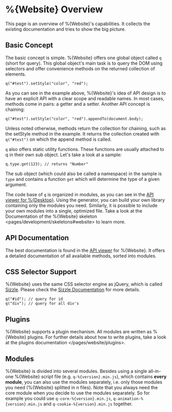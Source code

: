 %{Website} Overview
===================

This page is an overview of %{Website}'s capabilities. It collects the
existing documentation and tries to show the big picture.

Basic Concept
-------------

The basic concept is simple. %{Website} offers one global object called
`q` (short for query). This global object's main task is to query the
DOM using selectors and offer convenience methods on the returned
collection of elements.

    q("#test").setStyle("color", "red");

As you can see in the example above, %{Website}'s idea of API design is
to have an explicit API with a clear scope and readable names. In most
cases, methods come in pairs: a getter and a setter. Another API concept
is chaining:

    q("#test").setStyle("color", "red").appendTo(document.body);

Unless noted otherwise, methods return the collection for chaining, such
as the setStyle method in the example. It returns the collection created
with `q("#test")` on which the append method is called.

`q` also offers static utility functions. These functions are usually
attached to q in their own sub object. Let's take a look at a sample:

    q.type.get(123); // returns "Number"

The sub object (which could also be called a namespace) in the sample is
`type` and contains a function `get` which will determine the type of a
given argument.

The code base of `q` is organized in modules, as you can see in the [API
viewer for
%{Desktop}](http://demo.qooxdoo.org/%{version}/apiviewer#qx.module).
Using the generator, you can build your own library containing only the
modules you need. Similarly, it is possible to include your own modules
into a single, optimized file. Take a look at the
Documentation of the %{Website} skeleton
\<pages/development/skeletons\#website\> to learn more.

API Documentation
-----------------

The best documentation is found in the [API
viewer](http://demo.qooxdoo.org/%{version}/website-api) for %{Website}.
It offers a detailed documentation of all available methods, sorted into
modules.

CSS Selector Support
--------------------

%{Website} uses the same CSS selector engine as jQuery, which is called
[Sizzle](http://sizzlejs.org). Please check the [Sizzle
Documentation](https://github.com/jquery/sizzle/wiki/Sizzle-Home) for
more details.

    q("#id"); // query for id
    q("div"); // query for all div's

Plugins
-------

%{Website} supports a plugin mechanism. All modules are written as
%{Website} plugins. For further details about how to write plugins, take
a look at the plugins documentation \</pages/website/plugins\>.

Modules
-------

%{Website} is divided into several modules. Besides using a single
all-in-one %{Website} script file (e.g. `q-%{version}.min.js`), which
contains **every module**, you can also use the modules separately, i.e.
only those modules you need (%{Website} splitted in n files). Note that
you always need the core module when you decide to use the modules
separately. So for example you could use `q-core-%{version}.min.js`,
`q-animation-%{version}.min.js` and `q-cookie-%{version}.min.js`
together.
